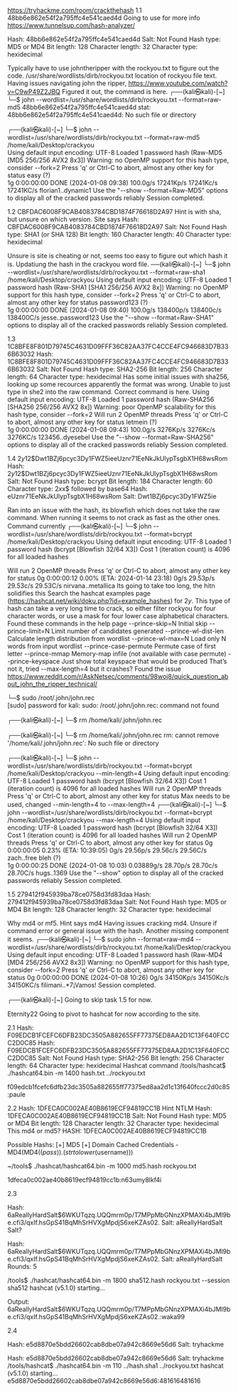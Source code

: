 https://tryhackme.com/room/crackthehash
1.1 
48bb6e862e54f2a795ffc4e541caed4d
Going to use for more info 
https://www.tunnelsup.com/hash-analyzer/



Hash:	48bb6e862e54f2a795ffc4e541caed4d
Salt:	Not Found
Hash type:	MD5 or MD4
Bit length:	128
Character length:	32
Character type:	hexidecimal


Typically have to use johntheripper with the rockyou.txt to figure out the code. 
/usr/share/wordlists/dirb/rockyou.txt location of rockyou file text. 
Having issues navigating john the ripper, https://www.youtube.com/watch?v=C9wP49Z2JBQ 
Figured it out, the command is here.
┌──(kali㉿kali)-[~]
└─$ john --wordlist=/usr/share/wordlists/dirb/rockyou.txt --format=raw-md5 48bb6e862e54f2a795ffc4e541caed4d 
stat: 48bb6e862e54f2a795ffc4e541caed4d: No such file or directory
                                                                                                                                                                                                                   
┌──(kali㉿kali)-[~]
└─$ john --wordlist=/usr/share/wordlists/dirb/rockyou.txt --format=raw-md5 /home/kali/Desktop/crackyou     
Using default input encoding: UTF-8
Loaded 1 password hash (Raw-MD5 [MD5 256/256 AVX2 8x3])
Warning: no OpenMP support for this hash type, consider --fork=2
Press 'q' or Ctrl-C to abort, almost any other key for status
easy             (?)     
1g 0:00:00:00 DONE (2024-01-08 09:38) 100.0g/s 17241Kp/s 17241Kc/s 17241KC/s florian1..dynamic1
Use the "--show --format=Raw-MD5" options to display all of the cracked passwords reliably
Session completed. 


1.2
CBFDAC6008F9CAB4083784CBD1874F76618D2A97
Hint is with sha, but unsure on which version. 
Site says 
Hash:	CBFDAC6008F9CAB4083784CBD1874F76618D2A97
Salt:	Not Found
Hash type:	SHA1 (or SHA 128)
Bit length:	160
Character length:	40
Character type:	hexidecimal

Unsure is site is cheating or not, seems too easy to figure out which hash it is.
Updatiung the hash in the crackyou word file.
──(kali㉿kali)-[~]
└─$ john --wordlist=/usr/share/wordlists/dirb/rockyou.txt --format=raw-sha1 /home/kali/Desktop/crackyou
Using default input encoding: UTF-8
Loaded 1 password hash (Raw-SHA1 [SHA1 256/256 AVX2 8x])
Warning: no OpenMP support for this hash type, consider --fork=2
Press 'q' or Ctrl-C to abort, almost any other key for status
password123      (?)     
1g 0:00:00:00 DONE (2024-01-08 09:40) 100.0g/s 138400p/s 138400c/s 138400C/s jesse..password123
Use the "--show --format=Raw-SHA1" options to display all of the cracked passwords reliably
Session completed. 



1.3
1C8BFE8F801D79745C4631D09FFF36C82AA37FC4CCE4FC946683D7B336B63032
Hash:	1C8BFE8F801D79745C4631D09FFF36C82AA37FC4CCE4FC946683D7B336B63032
Salt:	Not Found
Hash type:	SHA2-256
Bit length:	256
Character length:	64
Character type:	hexidecimal
Has some initial issues with sha256, looking up some recources apparently the format was wrong.
Unable to just type in she2 into the raw command. 
Correct command is here. 
Using default input encoding: UTF-8
Loaded 1 password hash (Raw-SHA256 [SHA256 256/256 AVX2 8x])
Warning: poor OpenMP scalability for this hash type, consider --fork=2
Will run 2 OpenMP threads
Press 'q' or Ctrl-C to abort, almost any other key for status
letmein          (?)     
1g 0:00:00:00 DONE (2024-01-08 09:43) 100.0g/s 3276Kp/s 3276Kc/s 3276KC/s 123456..dyesebel
Use the "--show --format=Raw-SHA256" options to display all of the cracked passwords reliably
Session completed. 


1.4
$2y$12$Dwt1BZj6pcyc3Dy1FWZ5ieeUznr71EeNkJkUlypTsgbX1H68wsRom
Hash:	$2y$12$Dwt1BZj6pcyc3Dy1FWZ5ieeUznr71EeNkJkUlypTsgbX1H68wsRom
Salt:	Not Found
Hash type:	bcrypt
Bit length:	184
Character length:	60
Character type:	$2x$x$ followed by base64
Hash:	eUznr71EeNkJkUlypTsgbX1H68wsRom
Salt:	Dwt1BZj6pcyc3Dy1FWZ5ie

Ran into an issue with the hash, its blowfish which does not take the raw command.
When running it seems to not crack as fast as the other ones. Command currently 
┌──(kali㉿kali)-[~]
└─$ john --wordlist=/usr/share/wordlists/dirb/rockyou.txt --format=bcrypt /home/kali/Desktop/crackyou 
Using default input encoding: UTF-8
Loaded 1 password hash (bcrypt [Blowfish 32/64 X3])
Cost 1 (iteration count) is 4096 for all loaded hashes

Will run 2 OpenMP threads
Press 'q' or Ctrl-C to abort, almost any other key for status
0g 0:00:00:12 0.00% (ETA: 2024-01-14 23:18) 0g/s 29.53p/s 29.53c/s 29.53C/s nirvana..metallica
Its going to take too long, the hitn solidifies this
Search the hashcat examples page (https://hashcat.net/wiki/doku.php?id=example_hashes) for $2y$. This type of hash can take a very long time to crack, so either filter rockyou for four character words, or use a mask for four lower case alphabetical characters.
Found these commands in the help page 
--prince-skip=N            Initial skip
--prince-limit=N           Limit number of candidates generated
--prince-wl-dist-len       Calculate length distribution from wordlist
--prince-wl-max=N          Load only N words from input wordlist
--prince-case-permute      Permute case of first letter
--prince-mmap              Memory-map infile (not available with case permute)
--prince-keyspace          Just show total keyspace that would be produced
That’s not it, tried --max-length=4 but it crashes?
Found the issue https://www.reddit.com/r/AskNetsec/comments/98woj8/quick_question_about_john_the_ripper_technical/

└─$ sudo /root/.john/john.rec                 
[sudo] password for kali: 
sudo: /root/.john/john.rec: command not found
                                                                                                                                                                                                                   
┌──(kali㉿kali)-[~]
└─$ rm /home/kali/.john/john.rec
                                                                                                                                                                                                                   
┌──(kali㉿kali)-[~]
└─$ rm /home/kali/.john/john.rec
rm: cannot remove '/home/kali/.john/john.rec': No such file or directory
                                                                                                                                                                                                                   
┌──(kali㉿kali)-[~]
└─$ john --wordlist=/usr/share/wordlists/dirb/rockyou.txt --format=bcrypt /home/kali/Desktop/crackyou --min-length=4
Using default input encoding: UTF-8
Loaded 1 password hash (bcrypt [Blowfish 32/64 X3])
Cost 1 (iteration count) is 4096 for all loaded hashes
Will run 2 OpenMP threads
Press 'q' or Ctrl-C to abort, almost any other key for status
Max needs to be used, changed --min-length=4 to --max-length=4
┌──(kali㉿kali)-[~]
└─$ john --wordlist=/usr/share/wordlists/dirb/rockyou.txt --format=bcrypt /home/kali/Desktop/crackyou --max-length=4
Using default input encoding: UTF-8
Loaded 1 password hash (bcrypt [Blowfish 32/64 X3])
Cost 1 (iteration count) is 4096 for all loaded hashes
Will run 2 OpenMP threads
Press 'q' or Ctrl-C to abort, almost any other key for status
0g 0:00:00:05 0.23% (ETA: 10:39:05) 0g/s 29.56p/s 29.56c/s 29.56C/s zach..free
bleh             (?)     
1g 0:00:00:25 DONE (2024-01-08 10:03) 0.03889g/s 28.70p/s 28.70c/s 28.70C/s hugs..1369
Use the "--show" option to display all of the cracked passwords reliably
Session completed. 



1.5
279412f945939ba78ce0758d3fd83daa
Hash:	279412f945939ba78ce0758d3fd83daa
Salt:	Not Found
Hash type:	MD5 or MD4
Bit length:	128
Character length:	32
Character type:	hexidecimal

Why md4 or mf5. Hint says md4
Having issues cracking md4. Unsure if command error or general issue with the hash. 
Another missing component it seems.
┌──(kali㉿kali)-[~]
└─$ sudo john --format=raw-md4 --wordlist=/usr/share/wordlists/dirb/rockyou.txt /home/kali/Desktop/crackyou      
Using default input encoding: UTF-8
Loaded 1 password hash (Raw-MD4 [MD4 256/256 AVX2 8x3])
Warning: no OpenMP support for this hash type, consider --fork=2
Press 'q' or Ctrl-C to abort, almost any other key for status
0g 0:00:00:00 DONE (2024-01-08 10:26) 0g/s 34150Kp/s 34150Kc/s 34150KC/s  filimani..*7¡Vamos!
Session completed. 
                                                                                                                                                                                                                   
┌──(kali㉿kali)-[~]
Going to skip task 1.5 for now. 

Eternity22
Going to pivot to hashcat for now according to the site. 



2.1
Hash: F09EDCB1FCEFC6DFB23DC3505A882655FF77375ED8AA2D1C13F640FCCC2D0C85
Hash:	F09EDCB1FCEFC6DFB23DC3505A882655FF77375ED8AA2D1C13F640FCCC2D0C85
Salt:	Not Found
Hash type:	SHA2-256
Bit length:	256
Character length:	64
Character type:	hexidecimal
Hashcat command 
/tools/hashcat$ ./hashcat64.bin -m 1400 hash.txt ../rockyou.txt

f09edcb1fcefc6dfb23dc3505a882655ff77375ed8aa2d1c13f640fccc2d0c85:paule


2.2
Hash: 1DFECA0C002AE40B8619ECF94819CC1B
Hint NTLM
Hash:	1DFECA0C002AE40B8619ECF94819CC1B
Salt:	Not Found
Hash type:	MD5 or MD4
Bit length:	128
Character length:	32
Character type:	hexidecimal
This md4 or md5?
HASH: 1DFECA0C002AE40B8619ECF94819CC1B

Possible Hashs:
[+]  MD5
[+]  Domain Cached Credentials - MD4(MD4(($pass)).(strtolower($username)))

~/tools$ ./hashcat/hashcat64.bin -m 1000 md5.hash rockyou.txt

1dfeca0c002ae40b8619ecf94819cc1b:n63umy8lkf4i


2.3 

Hash: $6$aReallyHardSalt$6WKUTqzq.UQQmrm0p/T7MPpMbGNnzXPMAXi4bJMl9be.cfi3/qxIf.hsGpS41BqMhSrHVXgMpdjS6xeKZAs02.
Salt: aReallyHardSalt
Salt?

Hash: $6$aReallyHardSalt$6WKUTqzq.UQQmrm0p/T7MPpMbGNnzXPMAXi4bJMl9be.cfi3/qxIf.hsGpS41BqMhSrHVXgMpdjS6xeKZAs02.
Salt: aReallyHardSalt
Rounds: 5

/tools$ ./hashcat/hashcat64.bin -m 1800 sha512.hash rockyou.txt --session sha512
hashcat (v5.1.0) starting...



Output: $6$aReallyHardSalt$6WKUTqzq.UQQmrm0p/T7MPpMbGNnzXPMAXi4bJMl9be.cfi3/qxIf.hsGpS41BqMhSrHVXgMpdjS6xeKZAs02.:waka99



2.4

Hash: e5d8870e5bdd26602cab8dbe07a942c8669e56d6
Salt: tryhackme

Hash: e5d8870e5bdd26602cab8dbe07a942c8669e56d6
Salt: tryhackme
/tools/hashcat$ ./hashcat64.bin -m 110 ../hash.sha1 ../rockyou.txt 
hashcat (v5.1.0) starting...
e5d8870e5bdd26602cab8dbe07a942c8669e56d6:481616481616

